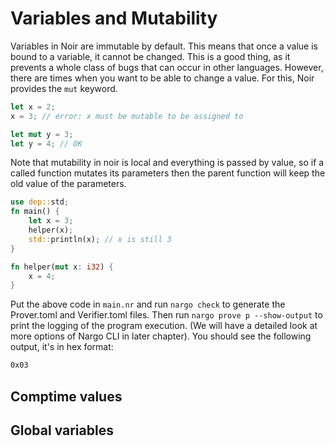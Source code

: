 # Variables and Mutability

Variables in Noir are immutable by default. This means that once a value is bound to a variable, it cannot be changed. This is a good thing, as it prevents a whole class of bugs that can occur in other languages. However, there are times when you want to be able to change a value. For this, Noir provides the `mut` keyword.

```rust
let x = 2;
x = 3; // error: x must be mutable to be assigned to

let mut y = 3;
let y = 4; // OK
```

Note that mutability in noir is local and everything is passed by value, so if a called function mutates its parameters then the parent function will keep the old value of the parameters.

```rust
use dep::std;
fn main() {
    let x = 3;
    helper(x);
    std::println(x); // x is still 3
}

fn helper(mut x: i32) {
    x = 4;
}
```

Put the above code in `main.nr` and run `nargo check` to generate the Prover.toml and Verifier.toml files. Then run `nargo prove p --show-output` to print the logging of the program execution. (We will have a detailed look at more options of Nargo CLI in later chapter). You should see the following output, it's in hex format:

```bash
0x03
```

## Comptime values

## Global variables
